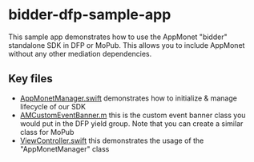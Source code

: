 # bidder-dfp-sample-app

This sample app demonstrates how to use the AppMonet "bidder" standalone SDK in DFP or MoPub. This allows you to include AppMonet without any other mediation dependencies.

## Key files

- [AppMonetManager.swift](./DFP%20Standalone/AppMonetManager.swift) demonstrates how to initialize & manage lifecycle of our SDK
- [AMCustomEventBanner.m](./DFP%20Standalone/AMCustomEventBanner.m) this is the custom event banner class you would put in the DFP yield group. Note that you can create a similar class for MoPub
- [ViewController.swift](/DFP%20Standalone/ViewController.swift) this demonstrates the usage of the "AppMonetManager" class
